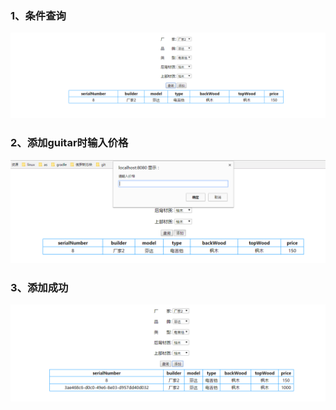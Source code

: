### 1、条件查询
![image](guitar3-1.png)
### 2、添加guitar时输入价格
![image](guitar3-2.png)
### 3、添加成功
![image](guitar3-3.png)
